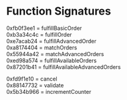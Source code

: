 # Function Signatures

0xfb0f3ee1 = fulfillBasicOrder\
0xb3a34c4c = fulfillOrder\
0xe7acab24 = fulfillAdvancedOrder\
0xa8174404 = matchOrders\
0x55944a42 = matchAdvancedOrders\
0xed98a574 = fulfillAvailableOrders\
0x87201b41 = fulfillAvailableAdvancedOrders

0xfd9f1e10 = cancel\
0x88147732 = validate\
0x5b34b966 = incrementCounter
